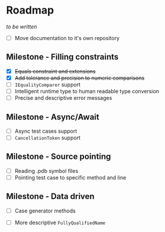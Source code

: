 # Roadmap

_to be written_

- [ ] Move documentation to it's own repository

## Milestone - Filling constraints

- [x] ~~Equals constraint and extensions~~
- [x] ~~Add tolerance and precision to numeric comparisons~~
- [ ] `IEqualityComparer` support
- [ ] Intelligent runtime type to human readable type conversion
- [ ] Precise and descriptive error messages

## Milestone - Async/Await

- [ ] Async test cases support
- [ ] `CancellationToken` support

## Milestone - Source pointing

- [ ] Reading .pdb symbol files
- [ ] Pointing test case to specific method and line

## Milestone - Data driven

- [ ] Case generator methods
- [ ] More descriptive `FullyQualifiedName`

